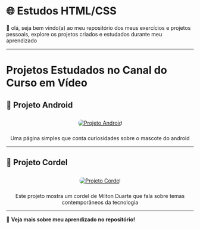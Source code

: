<link rel="stylesheet" href="style-readme.css">

<div id="conteudo">

# 🌐 **Estudos HTML/CSS** 

🎯 olá, seja bem vindo(a) ao meu repositório dos meus exercícios e projetos pessoais, explore os projetos criados e estudados durante meu aprendizado

---

# Projetos Estudados no Canal do Curso em Vídeo

## 📱 **Projeto Android**
<div style="text-align:center;">
<a href="https://ygorhenriquelima.github.io/estudos_Desenvolvimento_web/projetos/Projeto_android/index.html">
    <img src="https://via.placeholder.com/400x200.png?text=Projeto+Android" alt="Projeto Android" style="border-radius: 8px; margin: 10px;">
</a>
<p>Uma página simples que conta curiosidades sobre o mascote do android</p>
</div>

---

## 📜 **Projeto Cordel**  
<div style="text-align:center;">
<a href="https://ygorhenriquelima.github.io/estudos_Desenvolvimento_web/projetos/projeto_cordel/index.html">
    <img src="https://via.placeholder.com/400x200.png?text=Projeto+Cordel" alt="Projeto Cordel" style="border-radius: 8px; margin: 10px;">
</a>
<p>Este projeto mostra um cordel de Milton Duarte que fala sobre temas contemporâneos da tecnologia</p>
</div>

---

🚀 **Veja mais sobre meu aprendizado no repositório!**

</div>